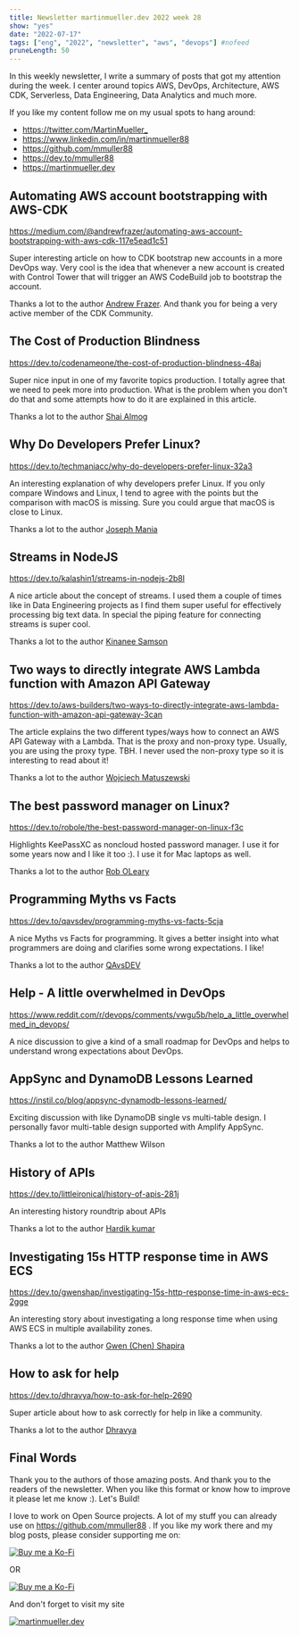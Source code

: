 ```yaml
---
title: Newsletter martinmueller.dev 2022 week 28
show: "yes"
date: "2022-07-17"
tags: ["eng", "2022", "newsletter", "aws", "devops"] #nofeed
pruneLength: 50
---
```


In this weekly newsletter, I write a summary of posts that got my attention during the week. I center around topics AWS, DevOps, Architecture, AWS CDK, Serverless, Data Engineering, Data Analytics and much more.

If you like my content follow me on my usual spots to hang around:

- <https://twitter.com/MartinMueller_>
- <https://www.linkedin.com/in/martinmueller88>
- <https://github.com/mmuller88>
- <https://dev.to/mmuller88>
- <https://martinmueller.dev>

## Automating AWS account bootstrapping with AWS-CDK

<https://medium.com/@andrewfrazer/automating-aws-account-bootstrapping-with-aws-cdk-117e5ead1c51>

Super interesting article on how to CDK bootstrap new accounts in a more DevOps way. Very cool is the idea that whenever a new account is created with Control Tower that will trigger an AWS CodeBuild job to bootstrap the account.

Thanks a lot to the author [Andrew Frazer](https://medium.com/@andrewfrazer). And thank you for being a very active member of the CDK Community.

## The Cost of Production Blindness

<https://dev.to/codenameone/the-cost-of-production-blindness-48aj>

Super nice input in one of my favorite topics production. I totally agree that we need to peek more into production. What is the problem when you don't do that and some attempts how to do it are explained in this article.

Thanks a lot to the author [Shai Almog](https://dev.to/codenameone)

## Why Do Developers Prefer Linux?

<https://dev.to/techmaniacc/why-do-developers-prefer-linux-32a3>

An interesting explanation of why developers prefer Linux. If you only compare Windows and Linux, I tend to agree with the points but the comparison with macOS is missing. Sure you could argue that macOS is close to Linux.

Thanks a lot to the author [Joseph Mania](https://dev.to/techmaniacc)

## Streams in NodeJS

<https://dev.to/kalashin1/streams-in-nodejs-2b8l>

A nice article about the concept of streams. I used them a couple of times like in Data Engineering projects as I find them super useful for effectively processing big text data. In special the piping feature for connecting streams is super cool.

Thanks a lot to the author [Kinanee Samson](https://dev.to/kalashin1)

## Two ways to directly integrate AWS Lambda function with Amazon API Gateway

<https://dev.to/aws-builders/two-ways-to-directly-integrate-aws-lambda-function-with-amazon-api-gateway-3can>

The article explains the two different types/ways how to connect an AWS API Gateway with a Lambda. That is the proxy and non-proxy type. Usually, you are using the proxy type. TBH. I never used the non-proxy type so it is interesting to read about it!

Thanks a lot to the author [Wojciech Matuszewski](https://dev.to/wojciechmatuszewski)

## The best password manager on Linux?

<https://dev.to/robole/the-best-password-manager-on-linux-f3c>

Highlights KeePassXC as noncloud hosted password manager. I use it for some years now and I like it too :). I use it for Mac laptops as well.

Thanks a lot to the author [Rob OLeary](https://dev.to/robole)

## Programming Myths vs Facts

<https://dev.to/qavsdev/programming-myths-vs-facts-5cja>

A nice Myths vs Facts for programming. It gives a better insight into what programmers are doing and clarifies some wrong expectations. I like!

Thanks a lot to the author [QAvsDEV](https://dev.to/qavsdev)

## Help - A little overwhelmed in DevOps

<https://www.reddit.com/r/devops/comments/vwgu5b/help_a_little_overwhelmed_in_devops/>

A nice discussion to give a kind of a small roadmap for DevOps and helps to understand wrong expectations about DevOps.

## AppSync and DynamoDB Lessons Learned

<https://instil.co/blog/appsync-dynamodb-lessons-learned/>

Exciting discussion with like DynamoDB single vs multi-table design. I personally favor multi-table design supported with Amplify AppSync.

Thanks a lot to the author Matthew Wilson

## History of APIs

<https://dev.to/littleironical/history-of-apis-281j>

An interesting history roundtrip about APIs

Thanks a lot to the author [Hardik kumar](https://dev.to/littleironical)

## Investigating 15s HTTP response time in AWS ECS

<https://dev.to/gwenshap/investigating-15s-http-response-time-in-aws-ecs-2gge>

An interesting story about investigating a long response time when using AWS ECS in multiple availability zones.

Thanks a lot to the author [Gwen (Chen) Shapira](https://dev.to/gwenshap)

## How to ask for help

<https://dev.to/dhravya/how-to-ask-for-help-2690>

Super article about how to ask correctly for help in like a community.

Thanks a lot to the author [Dhravya](https://dev.to/dhravya)

## Final Words

Thank you to the authors of those amazing posts. And thank you to the readers of the newsletter. When you like this format or know how to improve it please let me know :). Let's Build!

I love to work on Open Source projects. A lot of my stuff you can already use on <https://github.com/mmuller88> . If you like my work there and my blog posts, please consider supporting me on:

[![Buy me a Ko-Fi](https://storage.ko-fi.com/cdn/useruploads/png_d554a01f-60f0-4969-94d1-7b69f3e28c2fcover.jpg?v=69a332f2-b808-4369-8ba3-dae0d1100dd4)](https://ko-fi.com/T6T1BR59W)

OR

[![Buy me a Ko-Fi](https://theastrologypodcast.com/wp-content/uploads/2015/06/become-my-patron-05.jpg)](https://www.patreon.com/bePatron?u=29010217)

And don't forget to visit my site

[![martinmueller.dev](https://martinmueller.dev/static/84caa5292a6d0c37c48ae280d04b5fa6/a7715/joint.jpg)](https://martinmueller.dev/resume)
